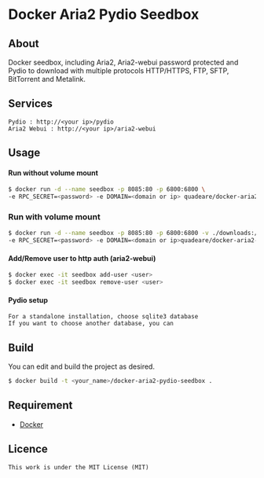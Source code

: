 # Docker Aria2 Pydio Seedbox

## About
Docker seedbox, including Aria2, Aria2-webui password protected and Pydio to download with multiple protocols HTTP/HTTPS, FTP, SFTP, BitTorrent and Metalink.

## Services
```
Pydio : http://<your ip>/pydio
Aria2 Webui : http://<your ip>/aria2-webui
```

## Usage
#### Run without volume mount
```sh
$ docker run -d --name seedbox -p 8085:80 -p 6800:6800 \
-e RPC_SECRET=<password> -e DOMAIN=<domain or ip> quadeare/docker-aria2-pydio-seedbox
```
### Run with volume mount
```sh
$ docker run -d --name seedbox -p 8085:80 -p 6800:6800 -v ./downloads:/downloads
-e RPC_SECRET=<password> -e DOMAIN=<domain or ip>quadeare/docker-aria2-pydio-seedbox
```
#### Add/Remove user to http auth (aria2-webui)
```sh
$ docker exec -it seedbox add-user <user>
$ docker exec -it seedbox remove-user <user>
```

#### Pydio setup
```
For a standalone installation, choose sqlite3 database
If you want to choose another database, you can
```
## Build
You can edit and build the project as desired.

```sh
$ docker build -t <your_name>/docker-aria2-pydio-seedbox .
```

## Requirement
* [Docker](https://www.docker.com/)

## Licence
```
This work is under the MIT License (MIT)
```
